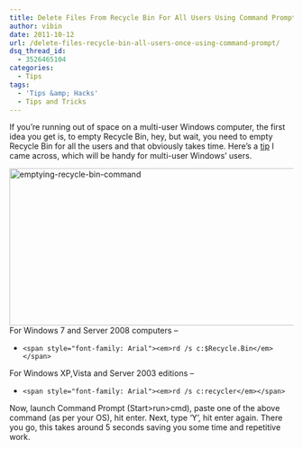 ```yaml
---
title: Delete Files From Recycle Bin For All Users Using Command Prompt
author: vibin
date: 2011-10-12
url: /delete-files-recycle-bin-all-users-once-using-command-prompt/
dsq_thread_id:
  - 3526465104
categories:
  - Tips
tags:
  - 'Tips &amp; Hacks'
  - Tips and Tricks
---
```

If you’re running out of space on a multi-user Windows computer, the first idea you get is, to empty Recycle Bin, hey, but wait, you need to empty Recycle Bin for all the users and that obviously takes time. Here’s a <a href="http://cybernetnews.com/empty-recycle-bin-for-all-users/" onclick="_gaq.push(['_trackEvent', 'outbound-article', 'http://cybernetnews.com/empty-recycle-bin-for-all-users/', 'tip']);" >tip</a> I came across, which will be handy for multi-user Windows’ users.

[<img class="alignnone wp-image-50703" style="padding-left: 0px;padding-right: 0px;margin-left: auto;margin-right: auto;padding-top: 0px;border-style: initial;border-color: initial;border-width: 0px" src="http://cdn.devilsworkshop.org/files/2011/10/Image-018_thumb.png" alt="emptying-recycle-bin-command " width="548" height="279" border="0" />][1]For Windows 7 and Server 2008 computers &#8211;

  * `<span style="font-family: Arial"><em>rd /s c:$Recycle.Bin</em></span>`

For Windows XP,Vista and Server 2003 editions &#8211;

  * `<span style="font-family: Arial"><em>rd /s c:recycler</em></span>`

Now, launch Command Prompt (Start>run>cmd), paste one of the above command (as per your OS), hit enter. Next, type ‘Y’, hit enter again. There you go, this takes around 5 seconds saving you some time and repetitive work.

 [1]: http://cdn.devilsworkshop.org/files/2011/10/Image-018.png

